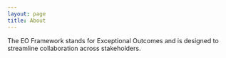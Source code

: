 ```yaml
---
layout: page
title: About
---
```


The EO Framework stands for Exceptional Outcomes and is designed to streamline collaboration across stakeholders.
